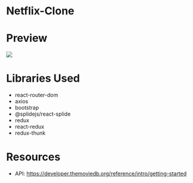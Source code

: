 # Netflix-Clone

# Preview

![](https://github.com/silan4/Netflix-Clone-redux/blob/main/public/netflix..gif)

# Libraries Used

- react-router-dom
- axios
- bootstrap
- @splidejs/react-splide
- redux
- react-redux
- redux-thunk

# Resources

- API: https://developer.themoviedb.org/reference/intro/getting-started


